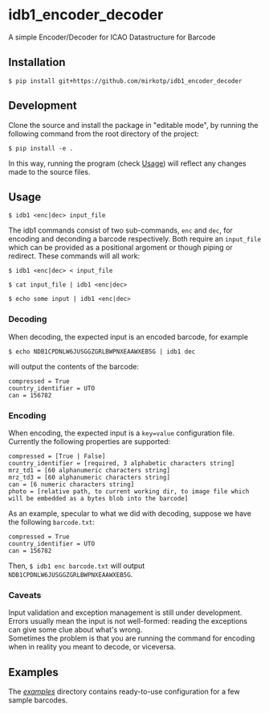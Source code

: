 # idb1_encoder_decoder

A simple Encoder/Decoder for ICAO Datastructure for Barcode

## Installation

```$ pip install git+https://github.com/mirkotp/idb1_encoder_decoder```

## Development

Clone the source and install the package in "editable mode", by running the following command from the root directory of the project:

```$ pip install -e .```

In this way, running the program (check [Usage](#usage)) will reflect any changes made to the source files.

## Usage

```$ idb1 <enc|dec> input_file```

The idb1 commands consist of two sub-commands, ```enc``` and ```dec```, for encoding and deconding a barcode respectively. Both require an ```input_file``` which can be provided as a positional argoment or though piping or redirect. These commands will all work:

```$ idb1 <enc|dec> < input_file```

```$ cat input_file | idb1 <enc|dec>```

```$ echo some input | idb1 <enc|dec>```

### Decoding

When decoding, the expected input is an encoded barcode, for example

```$ echo NDB1CPDNLW6JUSGGZGRLBWPNXEAAWXEB5G | idb1 dec```

will output the contents of the barcode:

```
compressed = True
country_identifier = UTO
can = 156782
```

### Encoding

When encoding, the expected input is a ```key=value``` configuration file. Currently the following properties are supported:

```
compressed = [True | False]
country_identifier = [required, 3 alphabetic characters string]
mrz_td1 = [60 alphanumeric characters string]
mrz_td3 = [60 alphanumeric characters string]
can = [6 numeric characters string]
photo = [relative path, to current working dir, to image file which will be embedded as a bytes blob into the barcode]
```

As an example, specular to what we did with decoding, suppose we have the following ```barcode.txt```:

```
compressed = True
country_identifier = UTO
can = 156782
```

Then, ```$ idb1 enc barcode.txt``` will output ```NDB1CPDNLW6JUSGGZGRLBWPNXEAAWXEB5G```.

### Caveats

Input validation and exception management is still under development. Errors usually mean the input is not well-formed: reading the exceptions can give some clue about what's wrong.  
Sometimes the problem is that you are running the command for encoding when in reality you meant to decode, or viceversa.

## Examples

The [_examples_](./examples) directory contains ready-to-use configuration for a few sample barcodes.
